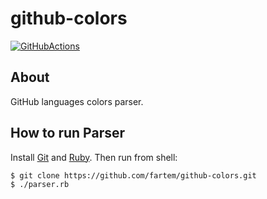 # github-colors

[![GitHubActions](https://github.com/fartem/github-colors/workflows/Ruby/badge.svg)](https://github.com/fartem/github-colors/actions?query=workflow%3ARuby)

## About

GitHub languages colors parser.

## How to run Parser

Install [Git](https://git-scm.com) and [Ruby](https://www.ruby-lang.org/en). Then run from shell:

```shell
$ git clone https://github.com/fartem/github-colors.git
$ ./parser.rb
```
